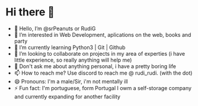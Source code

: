 # Hi there 👋

-  👋 Hello, I’m @srPeanuts or RudiG
-  👀 I’m interested in Web Development, aplications on the web, books and party
-  🌱 I’m currently learning Python3 | Git | Github
-  💞️ I’m looking to collaborate on projects in my area of experties (i have little experience, so really anything will help me)
-  💬 Don't ask me about anything personal, i have a pretty boring life
-  📫 How to reach me? Use discord to reach me @ rudi_rudi. (with the dot)
-  😄 Pronouns: I'm a male/Sir, i'm not mentally ill
-  ⚡ Fun fact: I'm portuguese, form Portugal I owm a self-storage company and currently expanding for another facility
